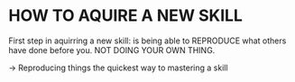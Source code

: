 # HOW TO AQUIRE A NEW SKILL

First step in aquirring a new skill: 
    is being able to REPRODUCE what others have done before you. 
    NOT DOING YOUR OWN THING. 

-> Reproducing things the quickest way to mastering a skill 